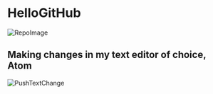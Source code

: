 # HelloGitHub
![RepoImage](https://i.imgur.com/p8VBiT7.png)  

## Making changes in my text editor of choice, Atom
![PushTextChange](https://i.imgur.com/IMQwA6Z.png)
